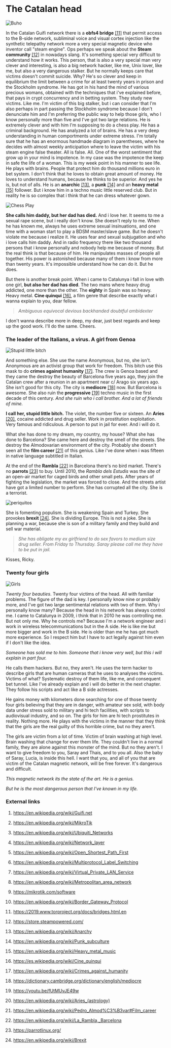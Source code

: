 # The Catalan head

![Buho](../Images/gufo.jpg)

In the Catalan Guifi network there is a **obfs4 bridge** [[11]](https://2019.www.torproject.org/docs/bridges.html.en) that permit access to the B-side network, subliminal voice and visual cortex injection like the synthetic telepathy network more a very special magnetic device who inventor call "steam engine". Ops perhaps we speak about the **Steam community** [[12]](https://store.steampowered.com/) in nowadays slang. It's something special very difficult to understand how it works. This person, that is also a very special man very clever and interesting, is also a big network hacker, like me, Unix lover, like me, but also a very dangerous stalker. But he normally keeps care that victims doesn't commit suicide. Why? He's so clever and keep in equilibrium the limit between a crime for at least twenty years in prison and the Stockholm syndrome. He has got in his hand the mind of various precious womans, obtained with the techniques that i've explained before, that pays in crypt concurrency and in betting system. They study new victims. Like me. I'm victim of this big stalker, but i can consider that I'm also perhaps in part passing the Stockholm syndrome because I don't denunciate him and I'm preferring the public way to help those girls, who I know personally more than five and I've got two large relations. He is extremely clever and with him I'm supposing to do a chess play. He has a criminal background. He has analyzed a lot of brains. He has a very deep understanding in human comportments under extreme stress. I'm totally sure that he has an enormous handmade diagram in parentheses, where he decides with almost weekly anticipation where to leave the victim with his steam engine false theater. All is false. All. One of the worst sentiment that grow up in your mind is impotence. In my case was the impotence the keep in safe the life of a woman. This is my week point in his manner to see life. He plays with brains. People that protect him do thousand millions euro in bet system. I don't think that he loves to obtain great amount of money. He loves to understand humans, because he thinks to be superior. And yes he is, but not of alls. He is an **anarchic** [[13]](https://en.wikipedia.org/wiki/Anarchy), a **punk** [[14]](https://en.wikipedia.org/wiki/Punk_subculture) and an **heavy metal** [[15]](https://en.wikipedia.org/wiki/Heavy_metal_music) follower. But i know him in a techno music little reserved club. But in reality he is so complex that i think that he can dress whatever gown.

![Chess Play](../Images/VENEZIA-Play-chess-in-Marostica-1920X1080.jpg)

**She calls him daddy, but her dad has died.** And i love her. It seems to me a sexual rape scene, but i really don't know. She doesn't reply to me. When he has known me, always he uses extreme sexual insinuations, and one time with a woman start to play a BDSM master/slave game. But he doesn't violate me because i realize it. He uses fear and sexual subjugation and who i love calls him daddy. And in radio frequency there like two thousand persons that i know personally and nobody help me because of money. But the real think is that because of him. He manipulates masses of people all together. His power is astonished because many of them i know from more than twenty years. It's impossible understand how he can do it. But he does.

But there is another break point. When i came to Catalunya i fall in love with one girl, **but also her dad has died**. The two mans where heavy drug addicted, one more than the other. The **eighty** in Spain was so heavy.  Heavy metal. **Cine quinqui** [[16]](https://es.wikipedia.org/wiki/Cine_quinqui), a film genre that describe exactly what i wanna explain to you, dear fellow.

> *Ambiguous equivocal devious backhanded doubtful ambidexter*

I don't wanna describe more in deep, my dear, just best regards and keep up the good work. I'll do the same. Cheers.

### The leader of the Italians, a virus. A girl from Genoa

![Stupid little bitch](../Images/71-noRUB19L._SS500_.jpg)

And something else. She use the name Anonymous, but no, she isn't. Anonymous are an activist group that work for freedom. This bitch use this mask to do **crimes against humanity** [[17]](https://en.wikipedia.org/wiki/Crimes_against_humanity). The crew is Genoa based and they came the destroy the beauty of Barcelona five years ago, they join the Catalan crew after a reunion in an apartment near c/ Arago six years ago.  She isn't good for this city. The city is **mediocre** [[18]](https://dictionary.cambridge.org/dictionary/english/mediocre) now. But Barcelona is awesome. She also ruin the **progressive** [[19]](https://youtu.be/fUtMUvJE49w) techno music in the first decade of this century. *And she ruin who i call brother. And a lot of friends of mine.*

**I call her, stupid little bitch.** The violet, the number five or sixteen. An **Aries** [[20]](https://en.wikipedia.org/wiki/Aries_(astrology)), cocaine addicted and drug seller. Work in prostitution exploitation. Very famous and ridiculous. A person to put in jail for ever. And i will do it. 

What she has done to my dream, my country, my house? What she has done to Barcelona? She came here and destroy the smell of the streets. She destroy the Almodovarian environment of the city. Probably she doesn't seen all the **film career** [[21]](https://en.wikipedia.org/wiki/Pedro_Almod%C3%B3var#Film_career) of this genius. Like i've done when i was fifteen in native language subtitled in Italian.

At the end of the **Rambla** [[22]](https://en.wikipedia.org/wiki/La_Rambla,_Barcelona) in Barcelona there's no bird market. There's no **parrots** [[23]](https://parrotlinux.org/) to buy. Until 2010, the *Rambla dels Estudis* was the site of an open-air  market for caged birds and other small pets. After years of  fighting the legislation, the market was forced to close. And the streets artist have got a limited number to perform. She has corrupted all the city. She is a terrorist.

![periquitos](../Images/ramblero-1900.jpg)

She is fomenting populism. She is weakening Spain and Turkey. She provokes **brexit** [[24]](https://en.wikipedia.org/wiki/Brexit). She is dividing Europe. This is not a joke. She is planning a war, because she is son of a military family and they build and sell war material.

> *She has obligate my ex girlfriend to do sex favors to medium size drug seller. From Friday to Thursday. Saray please call me they have to be put in jail.* 

Kisses, Ricky.

### Twenty four girls

![Girls](../Images/91euKKv9oUL._RI_.jpg)

*Twenty four beauties*. Twenty four victims of the head. All with familiar problems. The figure of the dad is key. I personally know nine or probably more, and I've got two large sentimental relations with two of them. Why i personally know many? Because the head in his network has always control me. I came to Catalunya in 2009, i think that in 2010 he was controlling me. But not only me. Why he controls me? Because I'm a network engineer and i work in wireless telecommunications  but in the A side. He is like me but more bigger and work in the B side. He is older than me he has got much more experience. So I respect him but I have to act legally against him even if I don't like the idea. 

*Someone has sold me to him. Someone that i know very well, but this i will explain in part four.*

He calls them hackers. But no, they aren't. He uses the term hacker to describe girls that are human cameras that he uses to analyses the victims. Victims of what? Systematic destroy of them life, like me, and consequent bet tunnel. Like I've already explain and i will do better in the next chapter. They follow his scripts and act like a B side actresses. 

He gains money with kilometers done searching for one of those twenty four girls believing that they are in danger, with amateur sex sold, with body data under stress sold to military and hi tech facilities, with scripts to audiovisual industry, and so on. The girls for him are hi tech prostitutes in reality. Nothing more. He plays with the victims in the manner that they think that the girls are the real guilty of this horrible crime, but no they aren't. 

The girls are victim from a lot of time. Victim of brain washing at high level. Brain washing that change for ever them life. They couldn't live in a normal family, they are alone against this monster of the mind. But no they aren't. I want to give freedom to you, Saray and Thais, and to you all. Also the baby of Saray, Lucia, is inside this hell. I want that you, and all of you that are victim of the Catalan magnetic network, will be free forever. It's dangerous and difficult. 

*This magnetic network its the state of the art. He is a genius.* 

*But he is the most dangerous person that I've known in my life.*

### External links

1. https://en.wikipedia.org/wiki/Guifi.net

2. https://en.wikipedia.org/wiki/MikroTik

3. https://en.wikipedia.org/wiki/Ubiquiti_Networks

4. https://en.wikipedia.org/wiki/Network_layer

5. https://en.wikipedia.org/wiki/Open_Shortest_Path_First

6. https://en.wikipedia.org/wiki/Multiprotocol_Label_Switching

7. https://en.wikipedia.org/wiki/Virtual_Private_LAN_Service

8. https://en.wikipedia.org/wiki/Metropolitan_area_network

9. https://mikrotik.com/software

10. https://en.wikipedia.org/wiki/Border_Gateway_Protocol

11. https://2019.www.torproject.org/docs/bridges.html.en

12. https://store.steampowered.com/

13. https://en.wikipedia.org/wiki/Anarchy

14. https://en.wikipedia.org/wiki/Punk_subculture

15. https://en.wikipedia.org/wiki/Heavy_metal_music

16. https://es.wikipedia.org/wiki/Cine_quinqui

17. https://en.wikipedia.org/wiki/Crimes_against_humanity

18. https://dictionary.cambridge.org/dictionary/english/mediocre

19. https://youtu.be/fUtMUvJE49w

20. https://en.wikipedia.org/wiki/Aries_(astrology)

21. https://en.wikipedia.org/wiki/Pedro_Almod%C3%B3var#Film_career

22. https://en.wikipedia.org/wiki/La_Rambla,_Barcelona

23. https://parrotlinux.org/

24. https://en.wikipedia.org/wiki/Brexit

    

    